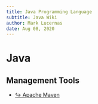 ```yaml
---
title: Java Programming Language
subtitle: Java Wiki
author: Mark Lucernas
date: Aug 08, 2020
---
```



# Java

## Management Tools

- [↪ Apache Maven](tools/maven/index)

